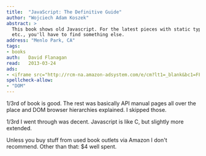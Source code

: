 ```yaml
---
title:	"JavaScript: The Definitive Guide"
author: "Wojciech Adam Koszek"
abstract: >
  This book shows old Javascript. For the latest pieces with static types
  etc., you'll have to find something else.
address: "Menlo Park, CA"
tags:
- books
auth:	David Flanagan
read:	2013-03-24
ads:
- <iframe src="http://rcm-na.amazon-adsystem.com/e/cm?lt1=_blank&bc1=FFFFFF&IS2=1&npa=1&bg1=FFFFFF&fc1=000000&lc1=FF0000&t=wkoszek-20&o=1&p=8&l=as4&m=amazon&f=ifr&ref=ss_til&asins=0596000480" style="width:120px;height:240px;" scrolling="no" marginwidth="0" marginheight="0" frameborder="0"></iframe>
spellcheck-allow:
- "DOM"
---
```

1/3rd of book is good. The rest was basically API manual pages all over the
place and DOM browser hierarchies explained. I skipped those.

1/3rd I went through was decent. Javascript is like C, but slightly more
extended.

Unless you buy stuff from used book outlets via Amazon I don't recommend.
Other than that: $4 well spent.
